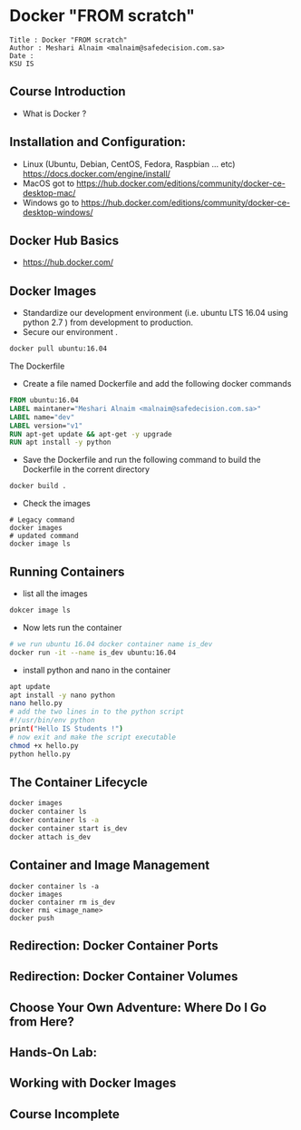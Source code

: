 # Docker "FROM scratch"
```
Title : Docker "FROM scratch"
Author : Meshari Alnaim <malnaim@safedecision.com.sa>
Date : 
KSU IS 

```
## Course Introduction
  * What is Docker ?
## Installation and Configuration: 
  * Linux (Ubuntu, Debian, CentOS, Fedora, Raspbian ... etc) <https://docs.docker.com/engine/install/> 
  * MacOS got to <https://hub.docker.com/editions/community/docker-ce-desktop-mac/>
  * Windows go to <https://hub.docker.com/editions/community/docker-ce-desktop-windows/>
 
## Docker Hub Basics
  * <https://hub.docker.com/>
## Docker Images
  * Standardize our development environment (i.e. ubuntu LTS 16.04 using python 2.7 ) from development to production.
  * Secure our environment . 
```bash
docker pull ubuntu:16.04
```
 The Dockerfile
  * Create a file named Dockerfile and add the following docker commands
``` dockerfile
FROM ubuntu:16.04
LABEL maintaner="Meshari Alnaim <malnaim@safedecision.com.sa>"
LABEL name="dev"
LABEL version="v1"
RUN apt-get update && apt-get -y upgrade 
RUN apt install -y python
```
  * Save the Dockerfile and run the following command to build the Dockerfile in the corrent directory 
``` bash
docker build .
```
  * Check the images 
```
# Legacy command
docker images 
# updated command
docker image ls
```
## Running Containers
* list all the images
``` bash
dokcer image ls
``` 
* Now lets run the container 
``` bash
# we run ubuntu 16.04 docker container name is_dev
docker run -it --name is_dev ubuntu:16.04
```
* install python and nano in the container
``` bash
apt update
apt install -y nano python
nano hello.py
# add the two lines in to the python script
#!/usr/bin/env python
print("Hello IS Students !")
# now exit and make the script executable
chmod +x hello.py
python hello.py
```

## The Container Lifecycle

``` bash
docker images
docker container ls
docker container ls -a
docker container start is_dev
docker attach is_dev
```
## Container and Image Management
```
docker container ls -a
docker images 
docker container rm is_dev
docker rmi <image_name>
docker push 
```
## Redirection: Docker Container Ports
## Redirection: Docker Container Volumes
## Choose Your Own Adventure: Where Do I Go from Here?
## Hands-On Lab:
## Working with Docker Images
## Course Incomplete
